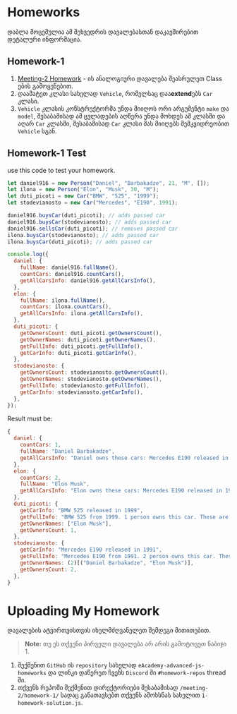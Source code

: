 # Homeworks

დაბლა მოცემულია ამ შეხვედრის დავალებასთან დაკავშირებით დეტალური ინფორმაცია.

## Homework-1

1. [Meeting-2 Homework](https://github.com/DanielBarbakadze/Advanced-JS-and-React-Basics/blob/master/Meeting-2/homework/README.MD) - ის ანალოგიური დავალება შეასრულეთ Class ების გამოყენებით.
2. დაამატეთ კლასი სახელად `Vehicle`, რომელსაც დაა**extend**ებს `Car` კლასი.
3. `Vehicle` კლასის კონსტრუქტორმა უნდა მიიღოს ორი არგუმენტი `make` და `model`, შესაბამისად ამ ცვლადების აღწერა უნდა მოხდეს ამ კლასში და აღარ `Car` კლასში, შესაბამისად `Car` კლასი მას მიიღებს მემკვიდრეობით `Vehicle` სგან.


## Homework-1 Test

use this code to test your homework.

```js
let daniel916 = new Person("Daniel", "Barbakadze", 21, "M", []);
let ilona = new Person("Elon", "Musk", 30, "M");
let duti_picoti = new Car("BMW", "525", "1999");
let stodevianosto = new Car("Mercedes", "E190", 1991);

daniel916.buysCar(duti_picoti); // adds passed car
daniel916.buysCar(stodevianosto); // adds passed car
daniel916.sellsCar(duti_picoti); // removes passed car
ilona.buysCar(stodevianosto); // adds passed car
ilona.buysCar(duti_picoti); // adds passed car

console.log({
  daniel: {
    fullName: daniel916.fullName(),
    countCars: daniel916.countCars(),
    getAllCarsInfo: daniel916.getAllCarsInfo(),
  },
  elon: {
    fullName: ilona.fullName(),
    countCars: ilona.countCars(),
    getAllCarsInfo: ilona.getAllCarsInfo(),
  },
  duti_picoti: {
    getOwnersCount: duti_picoti.getOwnersCount(),
    getOwnerNames: duti_picoti.getOwnerNames(),
    getFullInfo: duti_picoti.getFullInfo(),
    getCarInfo: duti_picoti.getCarInfo(),
  },
  stodevianosto: {
    getOwnersCount: stodevianosto.getOwnersCount(),
    getOwnerNames: stodevianosto.getOwnerNames(),
    getFullInfo: stodevianosto.getFullInfo(),
    getCarInfo: stodevianosto.getCarInfo(),
  },
});

```

Result must be:

```js
{
  daniel: {
    countCars: 1,
    fullName: "Daniel Barbakadze",
    getAllCarsInfo: "Daniel owns these cars: Mercedes E190 released in 1991.",
  },
  elon: {
    countCars: 2,
    fullName: "Elon Musk",
    getAllCarsInfo: "Elon owns these cars: Mercedes E190 released in 1991, BMW 525 released in 1999.",
  },
  duti_picoti: {
    getCarInfo: "BMW 525 released in 1999",
    getFullInfo: "BMW 525 from 1999. 1 person owns this car. These are - Elon Musk.",
    getOwnerNames: ["Elon Musk"],
    getOwnersCount: 1,
  },
  stodevianosto: {
    getCarInfo: "Mercedes E190 released in 1991",
    getFullInfo: "Mercedes E190 from 1991. 2 person owns this car. These are - Daniel Barbakadze, Elon Musk.",
    getOwnerNames: (2)[("Daniel Barbakadze", "Elon Musk")],
    getOwnersCount: 2,
  },
}
```

# Uploading My Homework

დავალების ატვირთვისთვის იხელმძღვანელეთ შემდეგი მითითებით.

> **Note:** თუ ეს თქვენი პირველი დავალება არ არის გამოტოვეთ ნაბიჯი 1.

1. შექმენით `GitHub` ის `repository` სახელად `eAcademy-advanced-js-homeworks` და ლინკი დაწერეთ ჩვენს `Discord` ში `#homework-repos` thread ში.
2. თქვენს რეპოში შექმენით დირექტორიები შესაბამისად `/meeting-2/homework-1/` სადაც განათავსებთ თქვენს ამოხსნას სახელით `1-homework-solution.js`.
